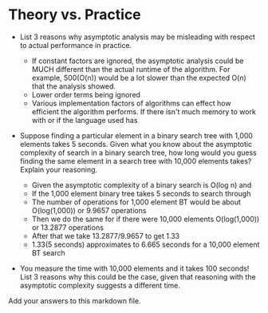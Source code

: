 # Theory vs. Practice

- List 3 reasons why asymptotic analysis may be misleading with respect to
  actual performance in practice.

    + If constant factors are ignored, the asymptotic analysis could be MUCH different
      than the actual runtime of the algorithm. For example, 500(O(n)) would be a lot
      slower than the expected O(n) that the analysis showed.
    + Lower order terms being ignored
    + Various implementation factors of algorithms can effect how efficient the algorithm
        performs. If there isn't much memory to work with or if the language used has

- Suppose finding a particular element in a binary search tree with 1,000
  elements takes 5 seconds. Given what you know about the asymptotic complexity
  of search in a binary search tree, how long would you guess finding the same
  element in a search tree with 10,000 elements takes? Explain your reasoning.

  + Given the asymptotic complexity of a binary search is O(log n) and
  + If the 1,000 element binary tree takes 5 seconds to search through
  + The number of operations for 1,000 element BT would be about O(log(1,000))
      or 9.9657 operations
  + Then we do the same for if there were 10,000 elements O(log(1,000))
      or 13.2877 operations
  + After that we take 13.2877/9.9657 to get 1.33
  + 1.33(5 seconds) approximates to 6.665 seconds for a 10,000 element BT search

- You measure the time with 10,000 elements and it takes 100 seconds! List 3
  reasons why this could be the case, given that reasoning with the asymptotic
  complexity suggests a different time.

Add your answers to this markdown file.
